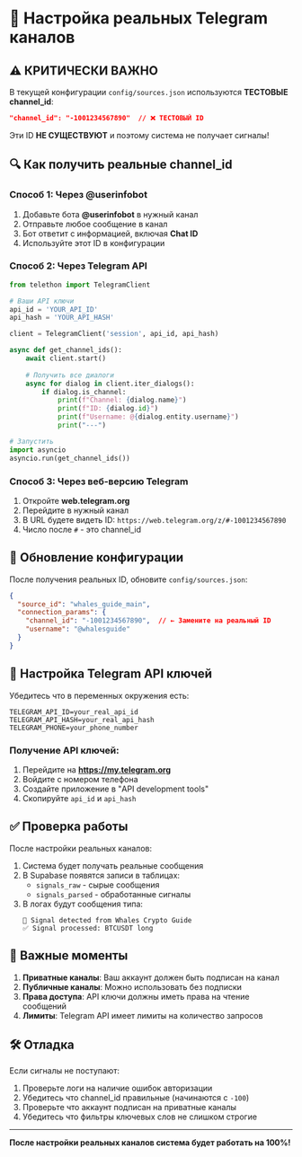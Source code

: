 # 🔧 Настройка реальных Telegram каналов

## ⚠️ КРИТИЧЕСКИ ВАЖНО

В текущей конфигурации `config/sources.json` используются **ТЕСТОВЫЕ channel_id**:

```json
"channel_id": "-1001234567890"  // ❌ ТЕСТОВЫЙ ID
```

Эти ID **НЕ СУЩЕСТВУЮТ** и поэтому система не получает сигналы!

## 🔍 Как получить реальные channel_id

### Способ 1: Через @userinfobot

1. Добавьте бота **@userinfobot** в нужный канал
2. Отправьте любое сообщение в канал  
3. Бот ответит с информацией, включая **Chat ID**
4. Используйте этот ID в конфигурации

### Способ 2: Через Telegram API

```python
from telethon import TelegramClient

# Ваши API ключи
api_id = 'YOUR_API_ID'
api_hash = 'YOUR_API_HASH'

client = TelegramClient('session', api_id, api_hash)

async def get_channel_ids():
    await client.start()
    
    # Получить все диалоги
    async for dialog in client.iter_dialogs():
        if dialog.is_channel:
            print(f"Channel: {dialog.name}")
            print(f"ID: {dialog.id}")
            print(f"Username: @{dialog.entity.username}")
            print("---")

# Запустить
import asyncio
asyncio.run(get_channel_ids())
```

### Способ 3: Через веб-версию Telegram

1. Откройте **web.telegram.org**
2. Перейдите в нужный канал
3. В URL будете видеть ID: `https://web.telegram.org/z/#-1001234567890`
4. Число после `#` - это channel_id

## 📝 Обновление конфигурации

После получения реальных ID, обновите `config/sources.json`:

```json
{
  "source_id": "whales_guide_main",
  "connection_params": {
    "channel_id": "-1001234567890",  // ← Замените на реальный ID
    "username": "@whalesguide"
  }
}
```

## 🔑 Настройка Telegram API ключей

Убедитесь что в переменных окружения есть:

```env
TELEGRAM_API_ID=your_real_api_id
TELEGRAM_API_HASH=your_real_api_hash
TELEGRAM_PHONE=your_phone_number
```

### Получение API ключей:

1. Перейдите на **https://my.telegram.org**
2. Войдите с номером телефона
3. Создайте приложение в "API development tools"
4. Скопируйте `api_id` и `api_hash`

## ✅ Проверка работы

После настройки реальных каналов:

1. Система будет получать реальные сообщения
2. В Supabase появятся записи в таблицах:
   - `signals_raw` - сырые сообщения
   - `signals_parsed` - обработанные сигналы
3. В логах будут сообщения типа:
   ```
   📨 Signal detected from Whales Crypto Guide
   ✅ Signal processed: BTCUSDT long
   ```

## 🚨 Важные моменты

1. **Приватные каналы**: Ваш аккаунт должен быть подписан на канал
2. **Публичные каналы**: Можно использовать без подписки
3. **Права доступа**: API ключи должны иметь права на чтение сообщений
4. **Лимиты**: Telegram API имеет лимиты на количество запросов

## 🛠️ Отладка

Если сигналы не поступают:

1. Проверьте логи на наличие ошибок авторизации
2. Убедитесь что channel_id правильные (начинаются с `-100`)
3. Проверьте что аккаунт подписан на приватные каналы
4. Убедитесь что фильтры ключевых слов не слишком строгие

---

**После настройки реальных каналов система будет работать на 100%!**
